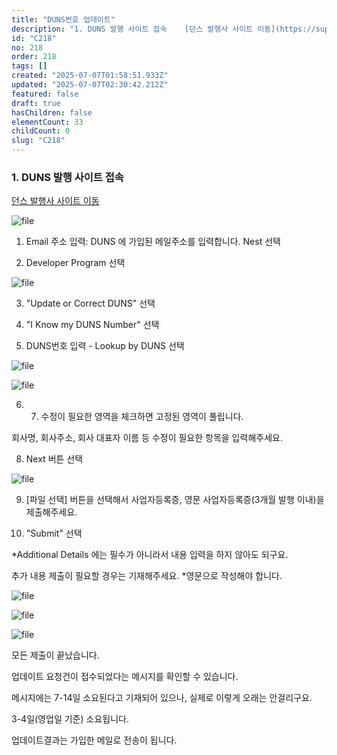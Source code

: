 ```yaml
---
title: "DUNS번호 업데이트"
description: "1. DUNS 발행 사이트 접속    [던스 발행사 사이트 이동](https://support.dnb.com/?CUST=APPLEDEV)   ![file](https://image.lemoncloud.io/12f42b46-721d-43f4-a40e-3afb6c4..."
id: "C218"
no: 218
order: 218
tags: []
created: "2025-07-07T01:58:51.933Z"
updated: "2025-07-07T02:30:42.212Z"
featured: false
draft: true
hasChildren: false
elementCount: 33
childCount: 0
slug: "C218"
---
```


### 1. DUNS 발행 사이트 접속



[던스 발행사 사이트 이동](https://support.dnb.com/?CUST=APPLEDEV) 

![file](/images/91ebc2f7a3c67bb5e2133b73596c6f05.jpg)

1) Email 주소 입력: DUNS 에 가입된 메일주소를 입력합니다. Nest 선택

2) Developer Program 선택



![file](/images/0ec9cf6ff1bd4511979fd159617b840a.jpg)

3) "Update or Correct DUNS" 선택

4) "I Know my DUNS Number" 선택

5) DUNS번호 입력 - Lookup by DUNS 선택



![file](/images/5f81f2ad6ba0d3ab25a7d0844c961ea3.jpg)

![file](/images/c379f5ff2e3e41201e7fbb0905d8c791.jpg)

6) 7) 수정이 필요한 영역을 체크하면 고정된 영역이 풀립니다.

회사명, 회사주소, 회사 대표자 이름 등 수정이 필요한 항목을 입력해주세요. 

8) Next 버튼 선택



![file](/images/da5fa58f1fa610f4cd6a850fe1925bac.jpg)

9)  [파일 선택] 버튼을 선택해서 사업자등록증, 영문 사업자등록증(3개월 발행 이내)을 제출해주세요. 

10) "Submit" 선택

*Additional Details 에는 필수가 아니라서 내용 입력을 하지 않아도 되구요.

 추가 내용 제출이 필요할 경우는 기재해주세요. *영문으로 작성해야 합니다.

![file](/images/b5f1fd11936559e8f88acdc4a23f4a1b.jpg)

![file](/images/79a916f651085f337cc61c24b30cd7b1.jpg)

![file](/images/00ab246c3185c9368073a2190752b19b.jpg)

모든 제출이 끝났습니다. 

 업데이트 요청건이 접수되었다는 메시지를 확인할 수 있습니다.

메시지에는 7-14일 소요된다고 기재되어 있으나, 실제로 이렇게 오래는 안걸리구요. 

3-4일(영업일 기준) 소요됩니다. 

업데이트결과는 가입한 메일로 전송이 됩니다.
